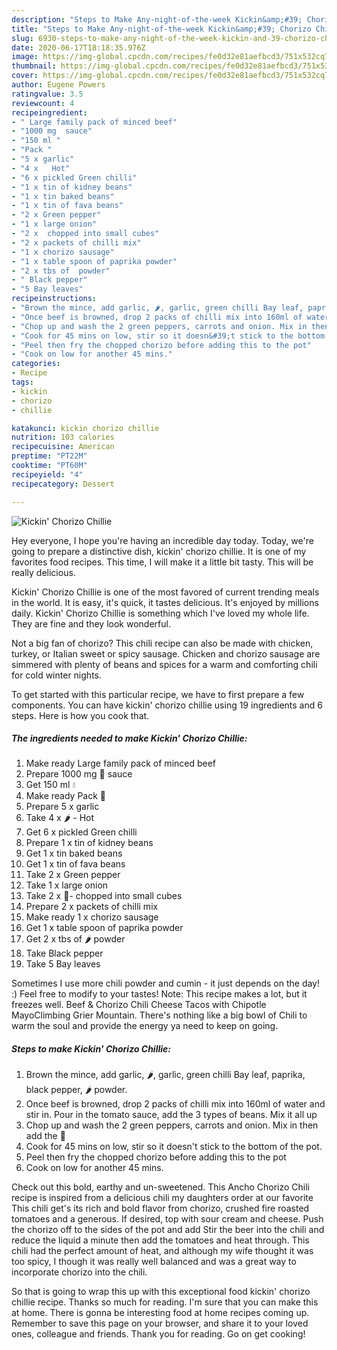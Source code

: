 ```yaml
---
description: "Steps to Make Any-night-of-the-week Kickin&amp;#39; Chorizo Chillie"
title: "Steps to Make Any-night-of-the-week Kickin&amp;#39; Chorizo Chillie"
slug: 6930-steps-to-make-any-night-of-the-week-kickin-and-39-chorizo-chillie
date: 2020-06-17T18:18:35.976Z
image: https://img-global.cpcdn.com/recipes/fe0d32e81aefbcd3/751x532cq70/kickin-chorizo-chillie-recipe-main-photo.jpg
thumbnail: https://img-global.cpcdn.com/recipes/fe0d32e81aefbcd3/751x532cq70/kickin-chorizo-chillie-recipe-main-photo.jpg
cover: https://img-global.cpcdn.com/recipes/fe0d32e81aefbcd3/751x532cq70/kickin-chorizo-chillie-recipe-main-photo.jpg
author: Eugene Powers
ratingvalue: 3.5
reviewcount: 4
recipeingredient:
- " Large family pack of minced beef"
- "1000 mg  sauce"
- "150 ml "
- "Pack "
- "5 x garlic"
- "4 x   Hot"
- "6 x pickled Green chilli"
- "1 x tin of kidney beans"
- "1 x tin baked beans"
- "1 x tin of fava beans"
- "2 x Green pepper"
- "1 x large onion"
- "2 x  chopped into small cubes"
- "2 x packets of chilli mix"
- "1 x chorizo sausage"
- "1 x table spoon of paprika powder"
- "2 x tbs of  powder"
- " Black pepper"
- "5 Bay leaves"
recipeinstructions:
- "Brown the mince, add garlic, 🌶, garlic, green chilli Bay leaf, paprika, black pepper, 🌶 powder."
- "Once beef is browned, drop 2 packs of chilli mix into 160ml of water and stir in. Pour in the tomato sauce, add the 3 types of beans. Mix it all up"
- "Chop up and wash the 2 green peppers, carrots and onion. Mix in then add the 🍄"
- "Cook for 45 mins on low, stir so it doesn&#39;t stick to the bottom of the pot."
- "Peel then fry the chopped chorizo before adding this to the pot"
- "Cook on low for another 45 mins."
categories:
- Recipe
tags:
- kickin
- chorizo
- chillie

katakunci: kickin chorizo chillie 
nutrition: 103 calories
recipecuisine: American
preptime: "PT22M"
cooktime: "PT60M"
recipeyield: "4"
recipecategory: Dessert

---
```



![Kickin&#39; Chorizo Chillie](https://img-global.cpcdn.com/recipes/fe0d32e81aefbcd3/751x532cq70/kickin-chorizo-chillie-recipe-main-photo.jpg)

Hey everyone, I hope you're having an incredible day today. Today, we're going to prepare a distinctive dish, kickin&#39; chorizo chillie. It is one of my favorites food recipes. This time, I will make it a little bit tasty. This will be really delicious.

Kickin&#39; Chorizo Chillie is one of the most favored of current trending meals in the world. It is easy, it's quick, it tastes delicious. It's enjoyed by millions daily. Kickin&#39; Chorizo Chillie is something which I've loved my whole life. They are fine and they look wonderful.

Not a big fan of chorizo? This chili recipe can also be made with chicken, turkey, or Italian sweet or spicy sausage. Chicken and chorizo sausage are simmered with plenty of beans and spices for a warm and comforting chili for cold winter nights.


To get started with this particular recipe, we have to first prepare a few components. You can have kickin&#39; chorizo chillie using 19 ingredients and 6 steps. Here is how you cook that.

<!--inarticleads1-->

##### The ingredients needed to make Kickin&#39; Chorizo Chillie:

1. Make ready  Large family pack of minced beef
1. Prepare 1000 mg 🍅 sauce
1. Get 150 ml 💧
1. Make ready Pack 🍄
1. Prepare 5 x garlic
1. Take 4 x 🌶 - Hot
1. Get 6 x pickled Green chilli
1. Prepare 1 x tin of kidney beans
1. Get 1 x tin baked beans
1. Get 1 x tin of fava beans
1. Take 2 x Green pepper
1. Take 1 x large onion
1. Take 2 x 🥕- chopped into small cubes
1. Prepare 2 x packets of chilli mix
1. Make ready 1 x chorizo sausage
1. Get 1 x table spoon of paprika powder
1. Get 2 x tbs of 🌶 powder
1. Take  Black pepper
1. Take 5 Bay leaves


Sometimes I use more chili powder and cumin - it just depends on the day! :) Feel free to modify to your tastes! Note: This recipe makes a lot, but it freezes well. Beef &amp; Chorizo Chili Cheese Tacos with Chipotle MayoClimbing Grier Mountain. There&#39;s nothing like a big bowl of Chili to warm the soul and provide the energy ya need to keep on going. 

<!--inarticleads2-->

##### Steps to make Kickin&#39; Chorizo Chillie:

1. Brown the mince, add garlic, 🌶, garlic, green chilli Bay leaf, paprika, black pepper, 🌶 powder.
1. Once beef is browned, drop 2 packs of chilli mix into 160ml of water and stir in. Pour in the tomato sauce, add the 3 types of beans. Mix it all up
1. Chop up and wash the 2 green peppers, carrots and onion. Mix in then add the 🍄
1. Cook for 45 mins on low, stir so it doesn&#39;t stick to the bottom of the pot.
1. Peel then fry the chopped chorizo before adding this to the pot
1. Cook on low for another 45 mins.


Check out this bold, earthy and un-sweetened. This Ancho Chorizo Chili recipe is inspired from a delicious chili my daughters order at our favorite This chili get&#39;s its rich and bold flavor from chorizo, crushed fire roasted tomatoes and a generous. If desired, top with sour cream and cheese. Push the chorizo off to the sides of the pot and add Stir the beer into the chili and reduce the liquid a minute then add the tomatoes and heat through. This chili had the perfect amount of heat, and although my wife thought it was too spicy, I though it was really well balanced and was a great way to incorporate chorizo into the chili. 

So that is going to wrap this up with this exceptional food kickin&#39; chorizo chillie recipe. Thanks so much for reading. I'm sure that you can make this at home. There is gonna be interesting food at home recipes coming up. Remember to save this page on your browser, and share it to your loved ones, colleague and friends. Thank you for reading. Go on get cooking!
